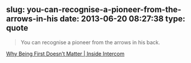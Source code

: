 slug: you-can-recognise-a-pioneer-from-the-arrows-in-his
date: 2013-06-20 08:27:38
type: quote
---

> You can recognise a pioneer from the arrows in his back.

[Why Being First Doesn’t Matter | Inside Intercom](http://insideintercom.io/why-being-first-doesnt-matter/)
